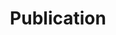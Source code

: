 ---
title: Publication
draft: false
experiences:
  - title: Time-Sensitive Networking Technologies for Industrial Automation in Wireless Communication Systems
    organization: 
      name: Department of Computer Engineering, Changwon National University, Korea
    dates: '2021.07.26'
    location: Energies
    writeup: >
      - here is the link of paper: https://www.mdpi.com/1996-1073/14/15/4497  
        \+ This paper is realted to TSN (Time Sensitive Networking) technology in wireless network. This paper is focused on 5G network and IEEE 802.11 to present TSN research trends.  

      - I learned the knowledge such as 5G network, wireless, TSN by researching about this project.

  - title: 제로 트러스트 보안을 위한 사이드카 프록시 기반의 데이터 수집 방법
    organization: 
      name: Department of Information and Communication Engineering, Soongsil University, Korea
      url: 
    dates: '2021.06.24'
    location: 한국정보보호학회 하계학술대회
    writeup: >
      - This paper studies the zero trust model to solve security problems in which many BYOD devices access corporate networks due to telecommuting caused by the COVID-19 virus. 

      - I learned the skills such as kubernetes, Istio and Envoy, sidecar patterns, zero trust architecture by researching about this project.

  - title: 특징 추출을 위한 CNN 기법 분석 및 LSTM 기반의 딥페이크 영상 탐지 연구
    organization: 
      name: Department of Computer Engineering, Changwon National University, Korea
      url: 
    dates: '2020.11.28'
    location: 한국정보보호학회 동계학술대회
    writeup: >  
      - This paper studies the characteristics and effects of existing CNN techniques to accurately detect deepfake videos, and extracts feature vectors of frames using CNN.  

      - In addition, deepfake videos are detected using LSTM using extracted feature vectors.  

      - I leaned the skills such as python, ML, DL, image and video process by researching about this project.


weight: 3
widget:
  handler: experiences

  # Options: sm, md, lg and xl. Default is md.
  width: lg

  sidebar:
    # Options: left and right. Leave blank to hide.
    position: right
    # Options: sm, md, lg and xl. Default is md.
    scale: sm
  
  background:
    # Options: primary, secondary, tertiary or any valid color value. Default is primary.
    color:
    image:
    # Options: auto, cover and contain. Default is auto.
    size:
    # Options: center, top, right, bottom, left.
    position:
    # Options: fixed, local, scroll.
    attachment: 
---